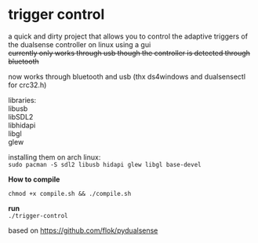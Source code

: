 # trigger control  
a quick and dirty project that allows you to control the adaptive triggers of the dualsense controller on linux using a gui  
~~currently only works through usb though the controller is detected through bluetooth~~  

now works through bluetooth and usb (thx ds4windows and dualsensectl for crc32.h)

libraries:  
libusb  
libSDL2  
libhidapi  
libgl  
glew  

installing them on arch linux:  
`sudo pacman -S sdl2 libusb hidapi glew libgl base-devel`  

**How to compile**  

`chmod +x compile.sh && ./compile.sh`  

**run**   
`./trigger-control`  

based on https://github.com/flok/pydualsense  
